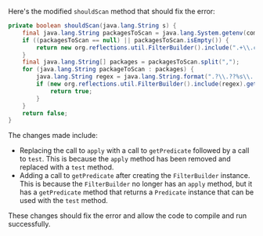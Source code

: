 Here's the modified `shouldScan` method that should fix the error:

```java
private boolean shouldScan(java.lang.String s) {
    final java.lang.String packagesToScan = java.lang.System.getenv(com.thoughtworks.gauge.GaugeConstant.PACKAGE_TO_SCAN);
    if ((packagesToScan == null) || packagesToScan.isEmpty()) {
        return new org.reflections.util.FilterBuilder().include(".+\\.class").getPredicate().test(s);
    }
    final java.lang.String[] packages = packagesToScan.split(",");
    for (java.lang.String packageToScan : packages) {
        java.lang.String regex = java.lang.String.format(".?\\.??%s\\..+\\.class", packageToScan);
        if (new org.reflections.util.FilterBuilder().include(regex).getPredicate().test(s)) {
            return true;
        }
    }
    return false;
}
```

The changes made include:

* Replacing the call to `apply` with a call to `getPredicate` followed by a call to `test`. This is because the `apply` method has been removed and replaced with a `test` method.
* Adding a call to `getPredicate` after creating the `FilterBuilder` instance. This is because the `FilterBuilder` no longer has an `apply` method, but it has a `getPredicate` method that returns a `Predicate` instance that can be used with the `test` method.

These changes should fix the error and allow the code to compile and run successfully.